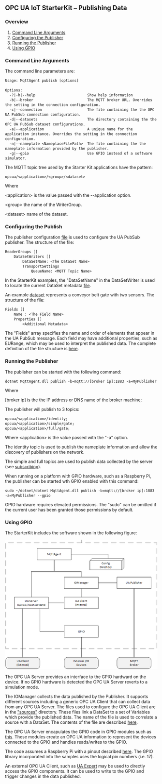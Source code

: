 ﻿## OPC UA IoT StarterKit – Publishing Data
### Overview

1. [Command Line Arguments](#1)
2. [Configuring the Publisher](#2)
3. [Running the Publisher](#3)
4. [Using GPIO](#4)

### <a name='1'>Command Line Arguments

The command line parameters are:
```
Usage: MqttAgent publish [options]

Options:
  -?|-h|--help                        Show help information
  -b|--broker                         The MQTT broker URL. Overrides the setting in the connection configuration.
  -c|--connection                     The file containing the the OPC UA PubSub connection configuration.
  -d|--datasets                       The directory containing the the OPC UA PubSub dataset configurations.
  -a|--application                    A unique name for the application instance. Overrides the setting in the connection configuration.
  -n|--nameplate <NameplaceFilePath>  The file containing the the nameplate information provided by the publisher.
  -g|--gpio                           Use GPIO instead of a software simulator.
```
The MQTT topic tree used by the Starter Kit applications have the pattern:
```
opcua/<application>/<group>/<dataset>
```
Where 

&lt;application&gt; is the value passed with the --application option. 

&lt;group&gt; the name of the WriterGroup.

&lt;dataset&gt; name of the dataset. 

### <a name='2'>Configuring the Publish

The publisher configuration [file](https://github.com/OPCF-Members/UA-IoT-StarterKit/blob/master/MqttAgent/config/publisher-connection.json) is used to configure the UA PubSub publisher. The structure of the file: 

    ReaderGroups []
        DataSetWriters []
            DataSetName: <The DataSet Name>
            TransportSettings
                QueueName: <MQTT Topic Name>

In the StarterKit examples, the "DataSetName" in the DataSetWriter is used to locate the current DataSet metadata [file](https://github.com/OPCF-Members/UA-IoT-StarterKit/blob/master/MqttAgent/config/datasets/gate.json). 

An example [dataset](https://github.com/OPCF-Members/UA-IoT-StarterKit/blob/master/MqttAgent/config/datasets/gate.json) represents a conveyor belt gate with two sensors. The structure of the file: 

    Fields []
        Name : <The Field Name>
        Properties []
            <Additional Metadata>

The "Fields" array specifies the name and order of elements that appear in the UA PubSub message. Each field may have additional properties, such as EURange, which may be used to interpret the published data. The complete definition of the file structure is [here](https://reference.opcfoundation.org/v104/Core/docs/Part14/6.2.2/#6.2.2.1.2).

### <a name='3'>Running the Publisher

The publisher can be started with the following command:
```
dotnet MqttAgent.dll publish -b=mqtt://[broker ip]:1883 -a=MyPublisher
```
Where 

[broker ip] is the the IP address or DNS name of the broker machine; 

The publisher will publish to 3 topics:

    opcua/<application>/identity; 
    opcua/<application>/simple/gate; 
    opcua/<application>/full/gate; 

Where &lt;application&gt; is the value passed with the "-a" option. 

The identity topic is used to publish the nameplate information and allow the discovery of publishers on the network. 

The simple and full topics are used to publish data collected by the server (see [subscribing](../subscribing/)). 

When running on a platform with GPIO hardware, such as a Raspberry Pi, the publisher can be started wth GPIO enabled with this command:
```
sudo ~/dotnet/dotnet MqttAgent.dll publish -b=mqtt://[broker ip]:1883 -a=MyPublisher --gpio
```
GPIO hardware requires elevated permissions. The "sudo" can be omitted if the current user has been granted those permissions by default. 

### <a name='4'>Using GPIO

The StarterKit includes the software shown in the following figure: 

![SoftwareComponents](../images/software-components.png "SoftwareComponents") 

The OPC UA Server provides an interface to the GPIO hardward on the device. If no GPIO hardware is detected the OPC UA Server reverts to a simulation mode. 

The IOManager collects the data published by the Publisher. It supports different sources including a generic OPC UA Client that can collect data from any OPC UA Server. The files used to configure the OPC UA Client are in the ["sources"](https://github.com/OPCF-Members/UA-IoT-StarterKit/tree/master/MqttAgent/config/sources) directory. These files link a DataSet to a set of Variables which provide the published data. The name of the file is used to correlate a source with a DataSet. The contents of the file are described [here](https://reference.opcfoundation.org/v104/Core/docs/Part14/6.2.2/#6.2.2.6.2).

The OPC UA Server encapulates the GPIO code in GPIO modules such as [this](https://github.com/OPCF-Members/UA-IoT-StarterKit/blob/master/MqttAgent/Server/GPIOGateMonitor.cs). These modules create an OPC UA information to represent the devices connected to the GPIO and handles reads/writes to the GPIO. 

The code assumes a Raspberry Pi with a pinout described [here](https://pinout.xyz/pinout/pin11_gpio17#). The GPIO library incorporated into the samples uses the logical pin numbers (i.e. 17). 

An external OPC UA Client, such as [UA Expert](https://www.unified-automation.com/products/development-tools/uaexpert.html) may be used to directly access the GPIO components. It can be used to write to the GPIO and trigger changes in the data published.





